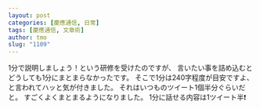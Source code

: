 ```yaml
---
layout: post
categories: [慶應通信, 日常]
tags: [慶應通信, 文章術]
author: tmo
slug: "1109"
---
```

1分で説明しましょう！という研修を受けたのですが、
言いたい事を詰め込むとどうしても1分にまとまらなかったです。
そこで1分は240字程度が目安ですよ、と言われてハッと気が付きました。
それはいつものツイート1個半分ぐらいだと。
すごくよくまとまるようになりました。
1分に話せる内容は1ツイート半❗️